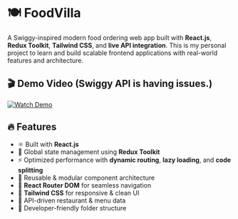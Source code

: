 # 🍽️ FoodVilla

A Swiggy-inspired modern food ordering web app built with **React.js**, **Redux Toolkit**, **Tailwind CSS**, and **live API integration**. This is my personal project to learn and build scalable frontend applications with real-world features and architecture.

## 🎬 Demo Video (Swiggy API is having issues.)

[![Watch Demo](./SwiggyAPIapp/src/DemoVideo/FoodVillaThumbnail.png)](./SwiggyAPIapp/src/DemoVideo/demo.mp4)





## 🔥 Features

- ⚛️ Built with **React.js**
- 🛒 Global state management using **Redux Toolkit**
- ⚡ Optimized performance with **dynamic routing**, **lazy loading**, and **code splitting**
- 🧩 Reusable & modular component architecture
- 🧭 **React Router DOM** for seamless navigation
- 🎨 **Tailwind CSS** for responsive & clean UI
- 🔗 API-driven restaurant & menu data
- 💚 Developer-friendly folder structure



